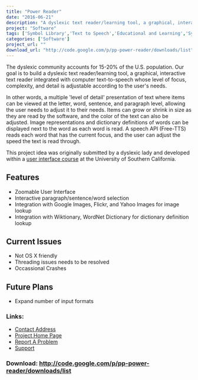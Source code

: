 ```yaml
---
title: "Power Reader"
date: "2016-06-21"
description: "A dyslexic text reader/learning tool, a graphical, interactive text reader integrated with computer text-to-speech whose level of focus, complexity, and detail is adjustable according to the user\'s needs."
project: "Software"
tags: ['Symbol Library','Text to Speech','Educational and Learning','Symbols','Alternative Access','Learning and Education' ]
categories: ['Software']
project_url: ""
download_url: "http://code.google.com/p/pp-power-reader/downloads/list"
---
```

The dyslexic community accounts for 15-20% of the U.S. population. Our goal is to build a dyslexic text reader/learning tool, a graphical, interactive text reader integrated with computer text-to-speech whose level of focus, complexity, and detail is adjustable according to the user's needs.

In other words, a multiple 'level of detail' presentation of text where items can be viewed at the letter, word, sentence, and paragraph level, allowing the user needs to adjust it to their needs. Items can grow or shrink in size as they are read by the software, and the color of the text can also be adjusted. Image representations and dictionary definitions of words can be displayed next to the word as each word is read. A speech API (Free-TTS) reads each word that has the current focus, and the user can adjust the speed the text is read through.

This project idea was originally submitted by a dyslexic lady and developed within a <a _blank="" href="" target="">user interface course</a> at the University of Southern California.

Features
--------

- Zoomable User Interface
- Interactive paragraph/sentence/word selection
- Integration with Google Images, Flickr, and Yahoo Images for image lookup
- Integration with Wiktionary, WordNet Dictionary for dictionary definition lookup

Current Issues
--------------

- Not OS X friendly
- Threading issues needs to be resolved
- Occassional Crashes

Future Plans
------------

- Expand number of input formats

### Links:
- <a href="mailto:info@projectpossibility.org">Contact Address</a>
- <a href="http://www.projectpossibility.org/viewProject.php?id=1">Project Home Page</a>
- <a href="http://lists.projectpossibility.org/listinfo.cgi/project-powerreader-projectpossibility.org">Report A Problem</a>
- <a href="http://lists.projectpossibility.org/listinfo.cgi/project-powerreader-projectpossibility.org">Support</a>

### Download: http://code.google.com/p/pp-power-reader/downloads/list 